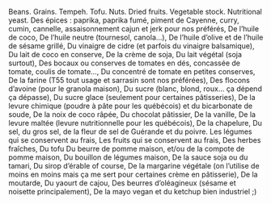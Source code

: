 Beans.
Grains. 
Tempeh. 
Tofu. 
Nuts. 
Dried fruits.
Vegetable stock. 
Nutritional yeast.
Des épices : paprika, paprika fumé, piment de Cayenne, curry, cumin, cannelle, assaisonnement cajun et jerk pour nos préférés, 
De l’huile de coco, 
De l’huile neutre (tournesol, canola…),
De l’huile d’olive et de l’huile de sésame grillé,
Du vinaigre de cidre (et parfois du vinaigre balsamique),
Du lait de coco en conserve, 
De la crème de soja,
Du lait végétal (soja surtout),
Des bocaux ou conserves de tomates en dés, concassée de tomate, coulis de tomate…,
Du concentré de tomate en petites conserves,
De la farine (T55 tout usage et sarrasin sont nos préférées),
Des flocons d’avoine (pour le granola maison),
Du sucre (blanc, blond, roux… ça dépend ça dépasse),
Du sucre glace (seulement pour certaines pâtisseries),
De la levure chimique (poudre à pâte pour les québécois) et du bicarbonate de soude,
De la noix de coco râpée,
Du chocolat pâtissier,
De la vanille,
De la levure maltée (levure nutritionnelle pour les québécois),
De la chapelure, 
Du sel, du gros sel, de la fleur de sel de Guérande et du poivre.
Les légumes qui se conservent au frais, 
Les fruits qui se conservent au frais, 
Des herbes fraîches, 
Du tofu
Du beurre de pomme maison, et/ou de la compote de pomme maison, 
Du bouillon de légumes maison, 
De la sauce soja ou du tamari, 
Du sirop d’érable of course, 
De la margarine végétale (on l’utilise de moins en moins mais ça me sert pour certaines crème en pâtisserie), 
De la moutarde, 
Du yaourt de cajou, 
Des beurres d’oléagineux (sésame et noisette principalement),
De la mayo vegan et du ketchup bien industriel ;)